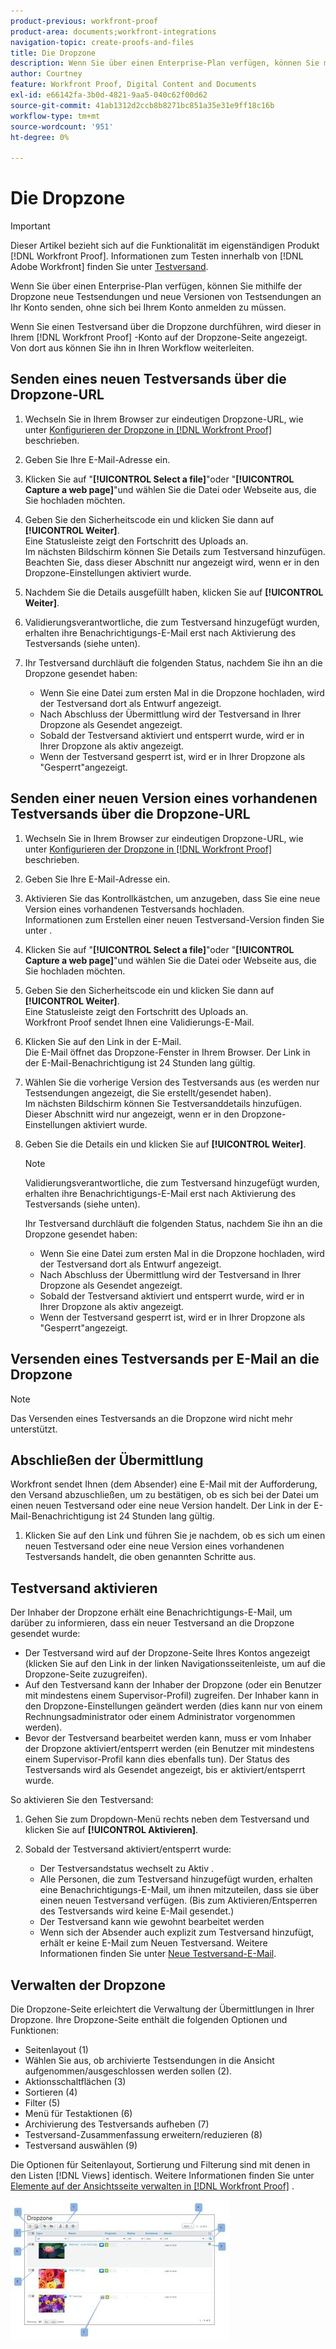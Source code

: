 ```yaml
---
product-previous: workfront-proof
product-area: documents;workfront-integrations
navigation-topic: create-proofs-and-files
title: Die Dropzone
description: Wenn Sie über einen Enterprise-Plan verfügen, können Sie mithilfe der Dropzone neue Testsendungen und neue Versionen von Testsendungen an Ihr Konto senden, ohne sich bei Ihrem Konto anmelden zu müssen.
author: Courtney
feature: Workfront Proof, Digital Content and Documents
exl-id: e66142fa-3b0d-4821-9aa5-040c62f00d62
source-git-commit: 41ab1312d2ccb8b8271bc851a35e31e9ff18c16b
workflow-type: tm+mt
source-wordcount: '951'
ht-degree: 0%

---
```


# Die Dropzone

>[!IMPORTANT]
>
>Dieser Artikel bezieht sich auf die Funktionalität im eigenständigen Produkt [!DNL Workfront Proof]. Informationen zum Testen innerhalb von [!DNL Adobe Workfront] finden Sie unter [Testversand](../../../review-and-approve-work/proofing/proofing.md).

Wenn Sie über einen Enterprise-Plan verfügen, können Sie mithilfe der Dropzone neue Testsendungen und neue Versionen von Testsendungen an Ihr Konto senden, ohne sich bei Ihrem Konto anmelden zu müssen.

Wenn Sie einen Testversand über die Dropzone durchführen, wird dieser in Ihrem [!DNL Workfront Proof] -Konto auf der Dropzone-Seite angezeigt. Von dort aus können Sie ihn in Ihren Workflow weiterleiten.

## Senden eines neuen Testversands über die Dropzone-URL

1. Wechseln Sie in Ihrem Browser zur eindeutigen Dropzone-URL, wie unter [Konfigurieren der Dropzone in  [!DNL Workfront Proof]](../../../workfront-proof/wp-acct-admin/account-settings/configure-dropzone-in-wp.md) beschrieben.
1. Geben Sie Ihre E-Mail-Adresse ein.
1. Klicken Sie auf &quot;**[!UICONTROL Select a file]**&quot;oder &quot;**[!UICONTROL Capture a web page]**&quot;und wählen Sie die Datei oder Webseite aus, die Sie hochladen möchten.

1. Geben Sie den Sicherheitscode ein und klicken Sie dann auf **[!UICONTROL Weiter]**.\
   Eine Statusleiste zeigt den Fortschritt des Uploads an.\
   Im nächsten Bildschirm können Sie Details zum Testversand hinzufügen.\
   Beachten Sie, dass dieser Abschnitt nur angezeigt wird, wenn er in den Dropzone-Einstellungen aktiviert wurde.

1. Nachdem Sie die Details ausgefüllt haben, klicken Sie auf **[!UICONTROL Weiter]**.
1. Validierungsverantwortliche, die zum Testversand hinzugefügt wurden, erhalten ihre Benachrichtigungs-E-Mail erst nach Aktivierung des Testversands (siehe unten).
1. Ihr Testversand durchläuft die folgenden Status, nachdem Sie ihn an die Dropzone gesendet haben:

   * Wenn Sie eine Datei zum ersten Mal in die Dropzone hochladen, wird der Testversand dort als Entwurf angezeigt.
   * Nach Abschluss der Übermittlung wird der Testversand in Ihrer Dropzone als Gesendet angezeigt.
   * Sobald der Testversand aktiviert und entsperrt wurde, wird er in Ihrer Dropzone als aktiv angezeigt.
   * Wenn der Testversand gesperrt ist, wird er in Ihrer Dropzone als &quot;Gesperrt&quot;angezeigt.

## Senden einer neuen Version eines vorhandenen Testversands über die Dropzone-URL

1. Wechseln Sie in Ihrem Browser zur eindeutigen Dropzone-URL, wie unter [Konfigurieren der Dropzone in  [!DNL Workfront Proof]](../../../workfront-proof/wp-acct-admin/account-settings/configure-dropzone-in-wp.md) beschrieben.
1. Geben Sie Ihre E-Mail-Adresse ein.
1. Aktivieren Sie das Kontrollkästchen, um anzugeben, dass Sie eine neue Version eines vorhandenen Testversands hochladen.\
   Informationen zum Erstellen einer neuen Testversand-Version finden Sie unter .
1. Klicken Sie auf &quot;**[!UICONTROL Select a file]**&quot;oder &quot;**[!UICONTROL Capture a web page]**&quot;und wählen Sie die Datei oder Webseite aus, die Sie hochladen möchten.

1. Geben Sie den Sicherheitscode ein und klicken Sie dann auf **[!UICONTROL Weiter]**.\
   Eine Statusleiste zeigt den Fortschritt des Uploads an.\
   Workfront Proof sendet Ihnen eine Validierungs-E-Mail.

1. Klicken Sie auf den Link in der E-Mail.\
   Die E-Mail öffnet das Dropzone-Fenster in Ihrem Browser. Der Link in der E-Mail-Benachrichtigung ist 24 Stunden lang gültig.
1. Wählen Sie die vorherige Version des Testversands aus (es werden nur Testsendungen angezeigt, die Sie erstellt/gesendet haben).\
   Im nächsten Bildschirm können Sie Testversanddetails hinzufügen.\
   Dieser Abschnitt wird nur angezeigt, wenn er in den Dropzone-Einstellungen aktiviert wurde.

1. Geben Sie die Details ein und klicken Sie auf **[!UICONTROL Weiter]**.

   >[!NOTE]
   >
   >Validierungsverantwortliche, die zum Testversand hinzugefügt wurden, erhalten ihre Benachrichtigungs-E-Mail erst nach Aktivierung des Testversands (siehe unten).

   Ihr Testversand durchläuft die folgenden Status, nachdem Sie ihn an die Dropzone gesendet haben:

   * Wenn Sie eine Datei zum ersten Mal in die Dropzone hochladen, wird der Testversand dort als Entwurf angezeigt.
   * Nach Abschluss der Übermittlung wird der Testversand in Ihrer Dropzone als Gesendet angezeigt.
   * Sobald der Testversand aktiviert und entsperrt wurde, wird er in Ihrer Dropzone als aktiv angezeigt.
   * Wenn der Testversand gesperrt ist, wird er in Ihrer Dropzone als &quot;Gesperrt&quot;angezeigt.

## Versenden eines Testversands per E-Mail an die Dropzone

>[!NOTE]
>
>Das Versenden eines Testversands an die Dropzone wird nicht mehr unterstützt.


## Abschließen der Übermittlung

Workfront sendet Ihnen (dem Absender) eine E-Mail mit der Aufforderung, den Versand abzuschließen, um zu bestätigen, ob es sich bei der Datei um einen neuen Testversand oder eine neue Version handelt. Der Link in der E-Mail-Benachrichtigung ist 24 Stunden lang gültig.

1. Klicken Sie auf den Link und führen Sie je nachdem, ob es sich um einen neuen Testversand oder eine neue Version eines vorhandenen Testversands handelt, die oben genannten Schritte aus.

## Testversand aktivieren

Der Inhaber der Dropzone erhält eine Benachrichtigungs-E-Mail, um darüber zu informieren, dass ein neuer Testversand an die Dropzone gesendet wurde:

* Der Testversand wird auf der Dropzone-Seite Ihres Kontos angezeigt (klicken Sie auf den Link in der linken Navigationsseitenleiste, um auf die Dropzone-Seite zuzugreifen).
* Auf den Testversand kann der Inhaber der Dropzone (oder ein Benutzer mit mindestens einem Supervisor-Profil) zugreifen. Der Inhaber kann in den Dropzone-Einstellungen geändert werden (dies kann nur von einem Rechnungsadministrator oder einem Administrator vorgenommen werden).
* Bevor der Testversand bearbeitet werden kann, muss er vom Inhaber der Dropzone aktiviert/entsperrt werden (ein Benutzer mit mindestens einem Supervisor-Profil kann dies ebenfalls tun). Der Status des Testversands wird als Gesendet angezeigt, bis er aktiviert/entsperrt wurde.

So aktivieren Sie den Testversand:

1. Gehen Sie zum Dropdown-Menü rechts neben dem Testversand und klicken Sie auf **[!UICONTROL Aktivieren]**.
1. Sobald der Testversand aktiviert/entsperrt wurde:

   * Der Testversandstatus wechselt zu Aktiv .
   * Alle Personen, die zum Testversand hinzugefügt wurden, erhalten eine Benachrichtigungs-E-Mail, um ihnen mitzuteilen, dass sie über einen neuen Testversand verfügen. (Bis zum Aktivieren/Entsperren des Testversands wird keine E-Mail gesendet.)
   * Der Testversand kann wie gewohnt bearbeitet werden
   * Wenn sich der Absender auch explizit zum Testversand hinzufügt, erhält er keine E-Mail zum Neuen Testversand. Weitere Informationen finden Sie unter [Neue Testversand-E-Mail](../../../workfront-proof/wp-emailsntfctns/proof-notifications-and-reminders/new-proof-email.md).

## Verwalten der Dropzone

Die Dropzone-Seite erleichtert die Verwaltung der Übermittlungen in Ihrer Dropzone. Ihre Dropzone-Seite enthält die folgenden Optionen und Funktionen:

* Seitenlayout (1)
* Wählen Sie aus, ob archivierte Testsendungen in die Ansicht aufgenommen/ausgeschlossen werden sollen (2).
* Aktionsschaltflächen (3)
* Sortieren (4)
* Filter (5)
* Menü für Testaktionen (6)
* Archivierung des Testversands aufheben (7)
* Testversand-Zusammenfassung erweitern/reduzieren (8)
* Testversand auswählen (9)

Die Optionen für Seitenlayout, Sortierung und Filterung sind mit denen in den Listen [!DNL Views] identisch. Weitere Informationen finden Sie unter [Elemente auf der Ansichtsseite verwalten in [!DNL Workfront Proof]](../../../workfront-proof/wp-work-proofsfiles/manage-your-work/manage-items-on-views-page.md) .

![new_droppedZone_design_feb_2013_jpg](assets/new-dropzone-design--feb-2013--350x224.jpg)
